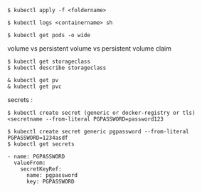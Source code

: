 ```
$ kubectl apply -f <foldername>
```

```
$ kubectl logs <containername> sh

$ kubectl get pods -o wide
```

volume vs persistent volume vs persistent volume claim

```
$ kubectl get storageclass
$ kubectl describe storageclass
```

```
& kubectl get pv
& kubectl get pvc
```


secrets :

```
$ kubectl create secret (generic or docker-registry or tls) <secretname --from-literal PGPASSWORD=password123

$ kubectl create secret generic pgpassword --from-literal PGPASSWORD=1234asdf
$ kubectl get secrets
```

```
- name: PGPASSWORD
  valueFrom:
    secretKeyRef:
      name: pgpassword
      key: PGPASSWORD
```
